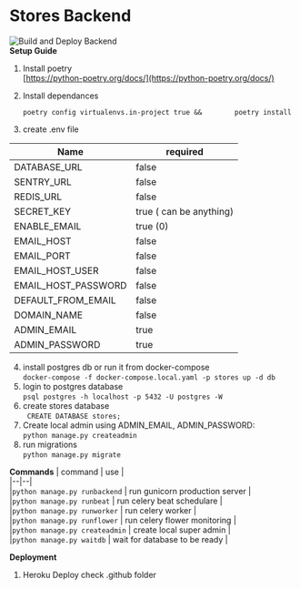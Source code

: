 
  
      
# Stores Backend
![Build and Deploy Backend](https://github.com/Stores2020/backend/workflows/Build%20and%20Deploy%20Backend/badge.svg?branch=master)      
 **Setup Guide**      
 1. Install poetry      
[https://python-poetry.org/docs/](https://python-poetry.org/docs/)      
      
 2. Install dependances      
      
    `poetry config virtualenvs.in-project true &&       
poetry install` 
3. create .env file      
      
      
      
| Name | required |      
|--|--|      
| DATABASE_URL | false |      
| SENTRY_URL | false |      
|REDIS_URL| false|      
|SECRET_KEY| true ( can be anything)|      
|ENABLE_EMAIL|  true (0)|      
|EMAIL_HOST| false|      
|EMAIL_PORT| false|      
|EMAIL_HOST_USER| false|      
|EMAIL_HOST_PASSWORD| false|      
|DEFAULT_FROM_EMAIL| false      
|DOMAIN_NAME| false|      
|ADMIN_EMAIL| true|      
|ADMIN_PASSWORD|true|      
 4. install postgres db or run it from docker-compose  
  `docker-compose -f docker-compose.local.yaml -p stores up -d db`  
 5. login to  postgres database    
  `psql postgres -h localhost -p 5432 -U postgres -W`    
 6. create stores database    
   ` CREATE DATABASE stores;` 
   7. Create local admin using ADMIN_EMAIL, ADMIN_PASSWORD:      
 `python manage.py createadmin`      
8. run migrations      
`python manage.py migrate`      
      
 **Commands** 
 | command | use  |      
|--|--|      
|`python manage.py runbackend` | run gunicorn production server |      
|`python manage.py runbeat` | run celery beat schedulare |      
|`python manage.py runworker` | run celery worker |      
|`python manage.py runflower` | run celery flower monitoring |      
|`python manage.py createadmin` | create local super admin |      
|`python manage.py waitdb` | wait for database to be ready |      
      
      
**Deployment** 
1. Heroku Deploy check .github folder
